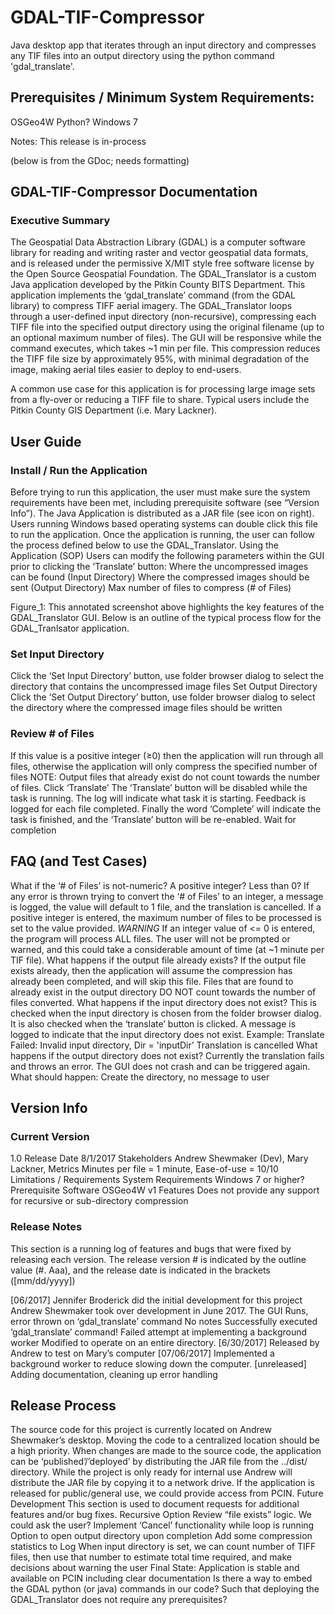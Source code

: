 # GDAL-TIF-Compressor
Java desktop app that iterates through an input directory and compresses any TIF files into an output directory using the python command 'gdal_translate'.

## Prerequisites / Minimum System Requirements:
  OSGeo4W
  Python?
  Windows 7

Notes:
This release is in-process

(below is from the GDoc; needs formatting)

## GDAL-TIF-Compressor    Documentation
### Executive Summary
The Geospatial Data Abstraction Library (GDAL) is a computer software library for reading and writing raster and vector geospatial data formats, and is released under the permissive X/MIT style free software license by the Open Source Geospatial Foundation. The GDAL_Translator is a custom Java application developed by the Pitkin County BITS Department. This application implements the ‘gdal_translate’ command (from the GDAL library) to compress TIFF aerial imagery. The GDAL_Translator loops through a user-defined input directory (non-recursive), compressing each TIFF file into the specified output directory using the original filename (up to an optional maximum number of files). The GUI will be responsive while the command executes, which takes ~1 min per file.  This compression reduces the TIFF file size by approximately 95%, with minimal degradation of the image, making aerial tiles easier to deploy to end-users.

A common use case for this application is for processing large image sets from a fly-over or reducing a TIFF file to share.   Typical users include the Pitkin County GIS Department (i.e. Mary Lackner).



## User Guide
### Install / Run the Application
Before trying to run this application, the user must make sure the system requirements have been met, including prerequisite software (see “Version Info”). The Java Application is distributed as a JAR file (see icon on right). Users running Windows based operating systems can double click this file to run the application. Once the application is running, the user can follow the process defined below to use the GDAL_Translator.
Using the Application (SOP)
Users can modify the following parameters within the GUI prior to clicking the ‘Translate’ button:
Where the uncompressed images can be found (Input Directory)
Where the compressed images should be sent (Output Directory)
Max number of files to compress (# of Files)

Figure_1: This annotated screenshot above highlights the key features of the GDAL_Translator GUI. Below is an outline of the typical process flow for the GDAL_Tranlsator application.

### Set Input Directory
Click the ‘Set Input Directory’ button, use folder browser dialog to select the directory that contains the uncompressed image files
Set Output Directory
Click the ‘Set Output Directory’ button, use folder browser dialog to select the directory where the compressed image files should be written
### Review # of Files
If this value is a positive integer (≥0) then the application will run through all files, otherwise the application will only compress the specified number of files
NOTE: Output files that already exist do not count towards the number of files.
Click ‘Translate’
The ‘Translate’ button will be disabled while the task is running.
The log will indicate what task it is starting.
Feedback is logged for each file completed.
Finally the word ‘Complete’ will indicate the task is finished, and the ‘Translate’ button will be re-enabled.
Wait for completion



## FAQ (and Test Cases)
What if the ‘# of Files’ is not-numeric? A positive integer? Less than 0?
If any error is thrown trying to convert the ‘# of Files’ to an integer, a message is logged, the value will default to 1 file, and the translation is cancelled.
If a positive integer is entered, the maximum number of files to be processed is set to the value provided.
*WARNING* If an integer value of <= 0 is entered, the program will process ALL files. The user will not be prompted or warned, and this could take a considerable amount of time (at ~1 minute per TIF file).
What happens if the output file already exists?
If the output file exists already, then the application will assume the compression has already been completed, and will skip this file.
Files that are found to already exist in the output directory DO NOT count towards the number of files converted.
What happens if the input directory does not exist?
This is checked when the input directory is chosen from the folder browser dialog. It is also checked when the ‘translate’ button is clicked.
A message is logged to indicate that the input directory does not exist.
Example: Translate Failed: Invalid input directory, Dir = 'inputDir’
Translation is cancelled
What happens if the output directory does not exist?
Currently the translation fails and throws an error. The GUI does not crash and can be triggered again.
What should happen: Create the directory, no message to user




## Version Info
### Current Version
1.0
Release Date
8/1/2017
Stakeholders
Andrew Shewmaker (Dev), Mary Lackner,
Metrics
Minutes per file = 1 minute, Ease-of-use = 10/10
Limitations / Requirements
System Requirements
Windows 7 or higher?
Prerequisite Software
OSGeo4W v1
Features
Does not provide any support for recursive or sub-directory compression


### Release Notes
This section is a running log of features and bugs that were fixed by releasing each version. The release version # is indicated by the outline value (#. Aaa), and the release date is indicated in the brackets ([mm/dd/yyyy])

[06/2017] Jennifer Broderick did the initial development for this project
Andrew Shewmaker took over development in June 2017. The GUI Runs, error thrown on ‘gdal_translate’ command
No notes
Successfully executed ‘gdal_translate’ command!
Failed attempt at implementing a background worker
Modified to operate on an entire directory.
[6/30/2017] Released by Andrew to test on Mary’s computer
[07/06/2017] Implemented a background worker to reduce slowing down the computer.
[unreleased] Adding documentation, cleaning up error handling

## Release Process
The source code for this project is currently located on Andrew Shewmaker’s desktop. Moving the code to a centralized location should be a high priority. When changes are made to the source code, the application can be ‘published’/’deployed’ by distributing the JAR file from the ../dist/ directory. While the project is only ready for internal use Andrew will distribute the JAR file by copying it to a network drive. If the application is released for public/general use, we could provide access from PCIN.
Future Development
This section is used to document requests for additional features and/or bug fixes.
Recursive Option
Review “file exists” logic. We could ask the user?
Implement ‘Cancel’ functionality while loop is running
Option to open output directory upon completion
Add some compression statistics to Log
When input directory is set, we can count number of TIFF files, then use that number to estimate total time required, and make decisions about warning the user
Final State: Application is stable and available on PCIN including clear documentation
Is there a way to embed the GDAL python (or java) commands in our code? Such that deploying the GDAL_Translator does not require any prerequisites?


